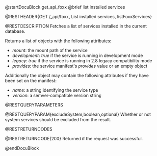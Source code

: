 @startDocuBlock get_api_foxx
@brief list installed services

@RESTHEADER{GET /_api/foxx, List installed services, listFoxxServices}

@RESTDESCRIPTION
Fetches a list of services installed in the current database.

Returns a list of objects with the following attributes:

- *mount*: the mount path of the service
- *development*: *true* if the service is running in development mode
- *legacy*: *true* if the service is running in 2.8 legacy compatibility mode
- *provides*: the service manifest's *provides* value or an empty object

Additionally the object may contain the following attributes if they have been set on the manifest:

- *name*: a string identifying the service type
- *version*: a semver-compatible version string

@RESTQUERYPARAMETERS

@RESTQUERYPARAM{excludeSystem,boolean,optional}
Whether or not system services should be excluded from the result.

@RESTRETURNCODES

@RESTRETURNCODE{200}
Returned if the request was successful.

@endDocuBlock
